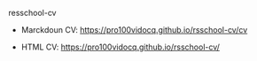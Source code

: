 resschool-cv

- Marckdoun CV: https://pro100vidocq.github.io/rsschool-cv/cv

- HTML CV: https://pro100vidocq.github.io/rsschool-cv/
